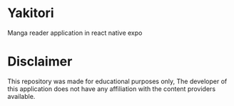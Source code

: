 # Yakitori
Manga reader application in react native expo

# Disclaimer
This repository was made for educational purposes only, The developer of this application does not have any affiliation with the content providers available.
